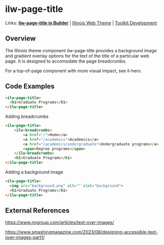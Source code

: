 # ilw-page-title

Links: **[ilw-page-title in Builder](https://builder3.toolkit.illinois.edu/component/ilw-page-title/index.html)** | 
[Illinois Web Theme](https://webtheme.illinois.edu/) | 
[Toolkit Development](https://github.com/web-illinois/toolkit-management)

## Overview

The Illinois theme component ilw-page-title provides a background image and gradient overlay options for the text of the title of a particular web page. It is designed to accomodate the page breadcrumbs.

For a top-of-page component with more visual impact, see il-hero.

## Code Examples

```html
<ilw-page-title>
  <h1>Graduate Programs</h1>
</ilw-page-title>
```
Adding breadcrumbs

```html
<ilw-page-title>
    <ilw-breadcrumbs>
        <a href="/">Home</a>
        <a href="/academics">Academics</a>
        <a href="/academics/undergraduate">Undergraduate programs</a>
        <span>Degree programs</span>
    </ilw-breadcrumbs>
    <h1>Graduate Programs</h1>
</ilw-page-title>
```
Adding a background image

```html
<ilw-page-title>
  <img src="background.png" alt="" slot="background">
  <h1>Graduate Programs</h1>
</ilw-page-title>
```

## External References
https://www.nngroup.com/articles/text-over-images/

https://www.smashingmagazine.com/2023/08/designing-accessible-text-over-images-part1/
